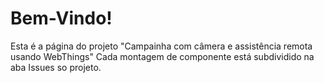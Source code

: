 # Bem-Vindo!

Esta é a página do projeto "Campainha com câmera e assistência remota usando WebThings" Cada montagem de componente está subdividido na aba Issues so projeto.
